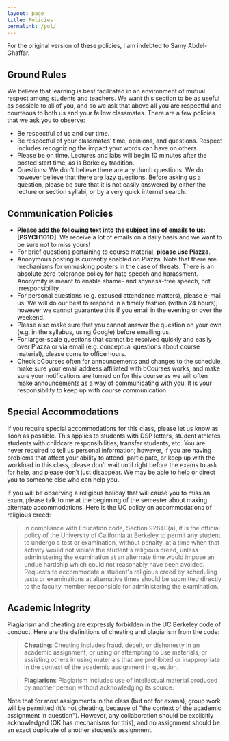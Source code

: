 ```yaml
---
layout: page
title: Policies
permalink: /pol/
---
```


For the original version of these policies,
I am indebted to Samy Abdel-Ghaffar.

## Ground Rules

We believe that learning is best facilitated in an environment of mutual respect among students and teachers.
We want this section to be as useful as possible to all of you, and so we ask that above all you are respectful and courteous to both us and your fellow classmates.
There are a few policies that we ask you to observe:
- Be respectful of us and our time.
- Be respectful of your classmates’ time, opinions, and questions. Respect includes recognizing the impact your words can have on others.
- Please be on time. Lectures and labs will begin 10 minutes after the posted start time, as is Berkeley tradition.
- Questions: We don’t believe there are any dumb questions. We do however believe that there are lazy questions. Before asking us a question, please be sure that it is not easily answered by either the lecture or section syllabi, or by a very quick internet search.


## Communication Policies

- **Please add the following text into the subject line of emails to us: [PSYCH101D]**.
We receive a lot of emails on a daily basis and we want to be sure not to miss yours!
- For brief questions pertaining to course material, **please use Piazza**.
- Anonymous posting is currently enabled on Piazza.
Note that there are mechanisms for unmasking posters in the case of threats.
There is an absolute zero-tolerance policy for hate speech and harassment.
Anonymity is meant to enable shame- and shyness-free speech, not irresponsibility.
- For personal questions (e.g. excused attendance matters), please e-mail us.
We will do our best to respond in a timely fashion (within 24 hours); however we cannot guarantee this if you email in the evening or over the weekend.
- Please also make sure that you cannot answer the question on your own (e.g. in the syllabus, using Google) before emailing us.
- For larger-scale questions that cannot be resolved quickly and easily over Piazza or via email (e.g. conceptual questions about course material), please come to office hours.
- Check bCourses often for announcements and changes to the schedule, make sure your email address affiliated with bCourses works, and make sure your notifications are turned on for this course as we will often make announcements as a way of communicating with you. It is your responsibility to keep up with course communication.

## Special Accommodations
If you require special accommodations for this class, please let us know as soon as possible.
This applies to students with DSP letters, student athletes, students with childcare responsibilities, transfer students, etc.
You are never required to tell us personal information; however, if you are having problems that affect your ability to attend, participate, or keep up with the workload in this class, please don’t wait until right before the exams to ask for help, and please don’t just disappear.
We may be able to help or direct you to someone else who can help you.

If you will be observing a religious holiday that will cause you to miss an exam, please talk to me at the beginning of the semester about making alternate accommodations.
Here is the UC policy on accommodations of religious creed:

> In compliance with Education code, Section 92640(a), it is the official policy of the University of California at Berkeley to permit any student to undergo a test or examination, without penalty, at a time when that activity would not violate the student's religious creed, unless administering the examination at an alternate time would impose an undue hardship which could not reasonably have been avoided. Requests to accommodate a student's religious creed by scheduling tests or examinations at alternative times should be submitted directly to the faculty member responsible for administering the examination.

## Academic Integrity
Plagiarism and cheating are expressly forbidden in the UC Berkeley code of conduct. Here are the definitions of cheating and plagiarism from the code:

> **Cheating**: Cheating includes fraud, deceit, or dishonesty in an academic assignment, or using or attempting to use materials, or assisting others in using materials that are prohibited or inappropriate in the context of the academic assignment in question.

> **Plagiarism**: Plagiarism includes use of intellectual material produced by another person without acknowledging its source.

Note that for most assignments in the class (but not for exams), group work will be permitted (it’s not cheating, because of "the context of the academic assignment in question").
However, any collaboration should be explicitly acknowledged (OK has mechanisms for this), and no assignment should be an exact duplicate of another student’s assignment.
